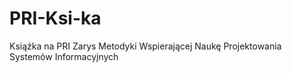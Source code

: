 # PRI-Ksi-ka
Książka na PRI Zarys Metodyki Wspierającej Naukę Projektowania Systemów Informacyjnych
